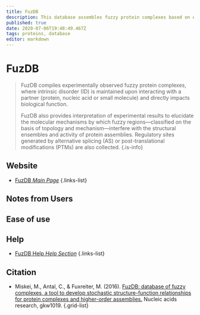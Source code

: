 ```yaml
---
title: FuzDB
description: This database assembles fuzzy protein complexes based on experimental evidence.
published: true
date: 2020-07-06T19:48:49.467Z
tags: proteins, database
editor: markdown
---
```


# FuzDB

> FuzDB compiles experimentally observed fuzzy protein complexes, where intrinsic disorder (ID) is maintained upon interacting with a partner (protein, nucleic acid or small molecule) and directly impacts biological function.
>
> FuzDB also provides interpretation of experimental results to elucidate the molecular mechanisms by which fuzzy regions—classified on the basis of topology and mechanism—interfere with the structural ensembles and activity of protein assemblies. Regulatory sites generated by alternative splicing (AS) or post-translational modifications (PTMs) are also collected.
{.is-info}

 

## Website 

- [FuzDB *Main Page*](http://protdyn-database.org/)
{.links-list}

## Notes from Users


## Ease of use


## Help
- [FuzDB Help *Help Section*](http://protdyn-database.org/help.php)
{.links-list}

## Citation 

- Miskei, M., Antal, C., & Fuxreiter, M. (2016). [FuzDB: database of fuzzy complexes, a tool to develop stochastic structure-function relationships for protein complexes and higher-order assemblies.](https://academic.oup.com/nar/article/45/D1/D228/2333923) Nucleic acids research, gkw1019.
{.grid-list}